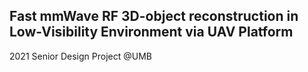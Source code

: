 ## Fast mmWave RF 3D-object reconstruction in Low-Visibility Environment via UAV Platform
2021 Senior Design Project @UMB
